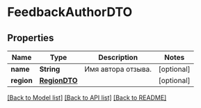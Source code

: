 # FeedbackAuthorDTO

## Properties
Name | Type | Description | Notes
------------ | ------------- | ------------- | -------------
**name** | **String** | Имя автора отзыва. | [optional] 
**region** | [**RegionDTO**](RegionDTO.md) |  | [optional] 

[[Back to Model list]](../README.md#documentation-for-models) [[Back to API list]](../README.md#documentation-for-api-endpoints) [[Back to README]](../README.md)


